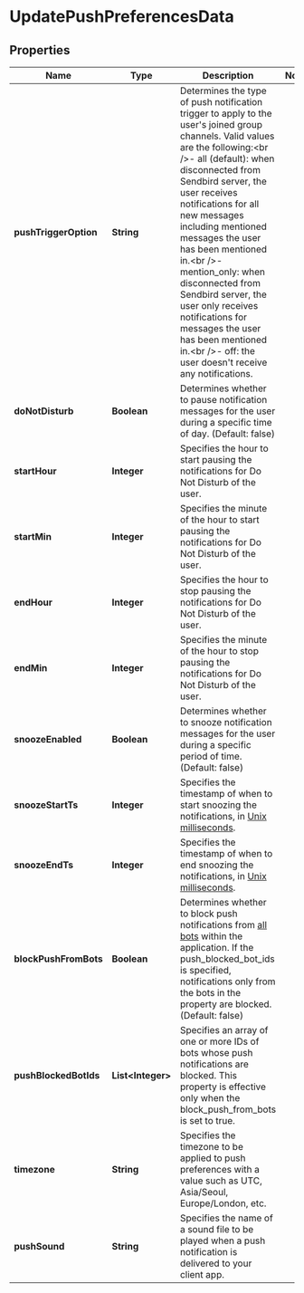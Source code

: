 

# UpdatePushPreferencesData


## Properties

| Name | Type | Description | Notes |
|------------ | ------------- | ------------- | -------------|
|**pushTriggerOption** | **String** | Determines the type of push notification trigger to apply to the user&#39;s joined group channels. Valid values are the following:&lt;br /&gt;- all (default): when disconnected from Sendbird server, the user receives notifications for all new messages including mentioned messages the user has been mentioned in.&lt;br /&gt;- mention_only: when disconnected from Sendbird server, the user only receives notifications for messages the user has been mentioned in.&lt;br /&gt;- off: the user doesn&#39;t receive any notifications. |  |
|**doNotDisturb** | **Boolean** | Determines whether to pause notification messages for the user during a specific time of day. (Default: false) |  |
|**startHour** | **Integer** | Specifies the hour to start pausing the notifications for Do Not Disturb of the user. |  |
|**startMin** | **Integer** | Specifies the minute of the hour to start pausing the notifications for Do Not Disturb of the user. |  |
|**endHour** | **Integer** | Specifies the hour to stop pausing the notifications for Do Not Disturb of the user. |  |
|**endMin** | **Integer** | Specifies the minute of the hour to stop pausing the notifications for Do Not Disturb of the user. |  |
|**snoozeEnabled** | **Boolean** | Determines whether to snooze notification messages for the user during a specific period of time. (Default: false) |  |
|**snoozeStartTs** | **Integer** | Specifies the timestamp of when to start snoozing the notifications, in [Unix milliseconds](/docs/chat/v3/platform-api/guides/miscellaneous#2-timestamps). |  |
|**snoozeEndTs** | **Integer** | Specifies the timestamp of when to end snoozing the notifications, in [Unix milliseconds](/docs/chat/v3/platform-api/guides/miscellaneous#2-timestamps). |  |
|**blockPushFromBots** | **Boolean** | Determines whether to block push notifications from [all bots](/docs/chat/v3/platform-api/guides/bot-interface#2-list-bots) within the application. If the push_blocked_bot_ids is specified, notifications only from the bots in the property are blocked. (Default: false) |  |
|**pushBlockedBotIds** | **List&lt;Integer&gt;** | Specifies an array of one or more IDs of bots whose push notifications are blocked. This property is effective only when the block_push_from_bots is set to true. |  |
|**timezone** | **String** | Specifies the timezone to be applied to push preferences with a value such as UTC, Asia/Seoul, Europe/London, etc. |  |
|**pushSound** | **String** | Specifies the name of a sound file to be played when a push notification is delivered to your client app. |  |



